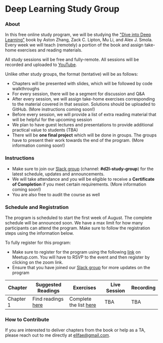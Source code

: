 # Deep Learning Study Group

### About
In this free online study program, we will be studying the ["Dive into Deep Learning"](https://d2l.ai/index.html) book by Aston Zhang, Zack C. Lipton, Mu Li, and Alex J. Smola. Every week we will teach (remotely) a portion of the book and assign take-home exercises and reading materials. 

All study sessions will be free and fully-remote. All sessions will be recorded and uploaded to [YouTube](https://www.youtube.com/channel/UCyna_OxOWL7IEuOwb7WhmxQ?view_as=subscriber). 

Unlike other study groups, the format (tentative) will be as follows:
- Chapters will be presented with slides, which will be followed by code walkthroughs 
- For every session, there will be a segment for discussion and Q&A
- After every session, we will assign take-home exercises corresponding to the material covered in that session. Solutions should be uploaded to GitHub. (More instructions coming soon!)
- Before every session, we will provide a list of extra reading material that will be helpful for the upcoming session
- We plan to have guest lectures and presentations to provide additional practical value to students (TBA)
- There will be **one final project** which will be done in groups. The groups have to present their work towards the end of the program. (More information coming soon!)

### Instructions
- Make sure to join our [Slack group](https://join.slack.com/t/dairai/shared_invite/zt-dv2dwzj7-F9HT047jIGkunNKv88lQ~g) (channel: **#d2l-study-group**) for the latest schedule, updates and announcements. 
- We will take attendance and you will be eligible to receive a **Certificate of Completion** if you meet certain requirements. (More information coming soon!)
- You are also free to audit the course as well

### Schedule and Registration
The program is scheduled to start the first week of August. The complete schedule will be announced soon. We have a max limit for how many participants can attend the program. Make sure to follow the registration steps using the information below.

To fully register for this program:
- Make sure to register for the program using the following [link](https://www.meetup.com/dair-ai/events/271394829/) on Meetup.com. You will have to RSVP to the event and then register by clicking on the zoom link. 
- Ensure that you have joined our [Slack group](https://join.slack.com/t/dairai/shared_invite/zt-dv2dwzj7-F9HT047jIGkunNKv88lQ~g) for more updates on the program

| Chapter | Suggested Readings | Exercises | Live Session | Recording |
|------|-------|-------|------|-----|
| Chapter 1 | Find readings [here](https://github.com/dair-ai/d2l-study-group/blob/master/readings/section-01.md) | Complete the list [here](https://github.com/dair-ai/d2l-study-group/blob/master/exercises/section-01.md) | TBA | TBA |


### How to Contribute
If you are interested to deliver chapters from the book or help as a TA, please reach out to me directly at ellfae@gmail.com.
